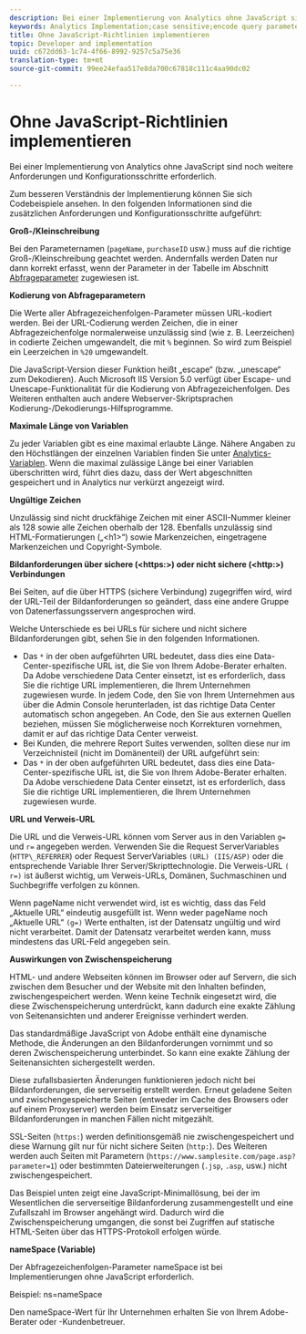 ```yaml
---
description: Bei einer Implementierung von Analytics ohne JavaScript sind noch weitere Anforderungen und Konfigurationsschritte erforderlich.
keywords: Analytics Implementation;case sensitive;encode query parameters;invalid characters;secure image requests;maximum variable length;referring;url;caching;namespace
title: Ohne JavaScript-Richtlinien implementieren
topic: Developer and implementation
uuid: c672dd63-1c74-4f66-8992-9257c5a75e36
translation-type: tm+mt
source-git-commit: 99ee24efaa517e8da700c67818c111c4aa90dc02

---
```



# Ohne JavaScript-Richtlinien implementieren

Bei einer Implementierung von Analytics ohne JavaScript sind noch weitere Anforderungen und Konfigurationsschritte erforderlich.

Zum besseren Verständnis der Implementierung können Sie sich Codebeispiele ansehen. In den folgenden Informationen sind die zusätzlichen Anforderungen und Konfigurationsschritte aufgeführt:

<!--Meike, I converted this from a table. Table within a table was a mess, and I'm not sure I captured everything. Please check this content against the orginal. -Bob -->

**Groß-/Kleinschreibung**

Bei den Parameternamen (`pageName`, `purchaseID` usw.) muss auf die richtige Groß-/Kleinschreibung geachtet werden. Andernfalls werden Daten nur dann korrekt erfasst, wenn der Parameter in der Tabelle im Abschnitt [Abfrageparameter](/help/implement/js-implementation/data-collection/query-parameters.md) zugewiesen ist.

**Kodierung von Abfrageparametern**

Die Werte aller Abfragezeichenfolgen-Parameter müssen URL-kodiert werden. Bei der URL-Codierung werden Zeichen, die in einer Abfragezeichenfolge normalerweise unzulässig sind (wie z. B. Leerzeichen) in codierte Zeichen umgewandelt, die mit `%` beginnen. So wird zum Beispiel ein Leerzeichen in `%20` umgewandelt.

Die JavaScript-Version dieser Funktion heißt „escape“ (bzw. „unescape“ zum Dekodieren). Auch Microsoft IIS Version 5.0 verfügt über Escape- und Unescape-Funktionalität für die Kodierung von Abfragezeichenfolgen. Des Weiteren enthalten auch andere Webserver-Skriptsprachen Kodierung-/Dekodierungs-Hilfsprogramme.

**Maximale Länge von Variablen**

Zu jeder Variablen gibt es eine maximal erlaubte Länge. Nähere Angaben zu den Höchstlängen der einzelnen Variablen finden Sie unter [Analytics-Variablen](/help/implement/js-implementation/c-variables/sc-variables.md). Wenn die maximal zulässige Länge bei einer Variablen überschritten wird, führt dies dazu, dass der Wert abgeschnitten gespeichert und in Analytics nur verkürzt angezeigt wird.

**Ungültige Zeichen**

Unzulässig sind nicht druckfähige Zeichen mit einer ASCII-Nummer kleiner als 128 sowie alle Zeichen oberhalb der 128. Ebenfalls unzulässig sind HTML-Formatierungen („&lt;h1&gt;“) sowie Markenzeichen, eingetragene Markenzeichen und Copyright-Symbole.

**Bildanforderungen über sichere (&lt;https:&gt;) oder nicht sichere (&lt;http:&gt;) Verbindungen**

Bei Seiten, auf die über HTTPS (sichere Verbindung) zugegriffen wird, wird der URL-Teil der Bildanforderungen so geändert, dass eine andere Gruppe von Datenerfassungsservern angesprochen wird.

Welche Unterschiede es bei URLs für sichere und nicht sichere Bildanforderungen gibt, sehen Sie in den folgenden Informationen.

* Das `*` in der oben aufgeführten URL bedeutet, dass dies eine Data-Center-spezifische URL ist, die Sie von Ihrem Adobe-Berater erhalten. Da Adobe verschiedene Data Center einsetzt, ist es erforderlich, dass Sie die richtige URL implementieren, die Ihrem Unternehmen zugewiesen wurde. In jedem Code, den Sie von Ihrem Unternehmen aus über die Admin Console herunterladen, ist das richtige Data Center automatisch schon angegeben. An Code, den Sie aus externen Quellen beziehen, müssen Sie möglicherweise noch Korrekturen vornehmen, damit er auf das richtige Data Center verweist.
* Bei Kunden, die mehrere Report Suites verwenden, sollten diese nur im Verzeichnisteil (nicht im Domänenteil) der URL aufgeführt sein:
* Das `*` in der oben aufgeführten URL bedeutet, dass dies eine Data-Center-spezifische URL ist, die Sie von Ihrem Adobe-Berater erhalten. Da Adobe verschiedene Data Center einsetzt, ist es erforderlich, dass Sie die richtige URL implementieren, die Ihrem Unternehmen zugewiesen wurde.

**URL und Verweis-URL**

Die URL und die Verweis-URL können vom Server aus in den Variablen `g=` und `r=` angegeben werden. Verwenden Sie die Request ServerVariables (`HTTP\_REFERRER`) oder Request ServerVariables `(URL) (IIS/ASP)` oder die entsprechende Variable Ihrer Server/Skripttechnologie. Die Verweis-URL `( r=)` ist äußerst wichtig, um Verweis-URLs, Domänen, Suchmaschinen und Suchbegriffe verfolgen zu können.

Wenn pageName nicht verwendet wird, ist es wichtig, dass das Feld „Aktuelle URL“ eindeutig ausgefüllt ist. Wenn weder pageName noch „Aktuelle URL“ `(g=)` Werte enthalten, ist der Datensatz ungültig und wird nicht verarbeitet. Damit der Datensatz verarbeitet werden kann, muss mindestens das URL-Feld angegeben sein.

**Auswirkungen von Zwischenspeicherung**

HTML- und andere Webseiten können im Browser oder auf Servern, die sich zwischen dem Besucher und der Website mit den Inhalten befinden, zwischengespeichert werden. Wenn keine Technik eingesetzt wird, die diese Zwischenspeicherung unterdrückt, kann dadurch eine exakte Zählung von Seitenansichten und anderer Ereignisse verhindert werden.

Das standardmäßige JavaScript von Adobe enthält eine dynamische Methode, die Änderungen an den Bildanforderungen vornimmt und so deren Zwischenspeicherung unterbindet. So kann eine exakte Zählung der Seitenansichten sichergestellt werden.

Diese zufallsbasierten Änderungen funktionieren jedoch nicht bei Bildanforderungen, die serverseitig erstellt werden. Erneut geladene Seiten und zwischengespeicherte Seiten (entweder im Cache des Browsers oder auf einem Proxyserver) werden beim Einsatz serverseitiger Bildanforderungen in manchen Fällen nicht mitgezählt.

SSL-Seiten (`https:`) werden definitionsgemäß nie zwischengespeichert und diese Warnung gilt nur für nicht sichere Seiten (`http:`). Des Weiteren werden auch Seiten mit Parametern (`https://www.samplesite.com/page.asp?parameter=1`) oder bestimmten Dateierweiterungen (`.jsp`, `.asp`, usw.) nicht zwischengespeichert.

Das Beispiel unten zeigt eine JavaScript-Minimallösung, bei der im Wesentlichen die serverseitige Bildanforderung zusammengestellt und eine Zufallszahl im Browser angehängt wird. Dadurch wird die Zwischenspeicherung umgangen, die sonst bei Zugriffen auf statische HTML-Seiten über das HTTPS-Protokoll erfolgen würde.

**nameSpace (Variable)**

Der Abfragezeichenfolgen-Parameter nameSpace ist bei Implementierungen ohne JavaScript erforderlich.

Beispiel: ns=nameSpace

Den nameSpace-Wert für Ihr Unternehmen erhalten Sie von Ihrem Adobe-Berater oder -Kundenbetreuer.
